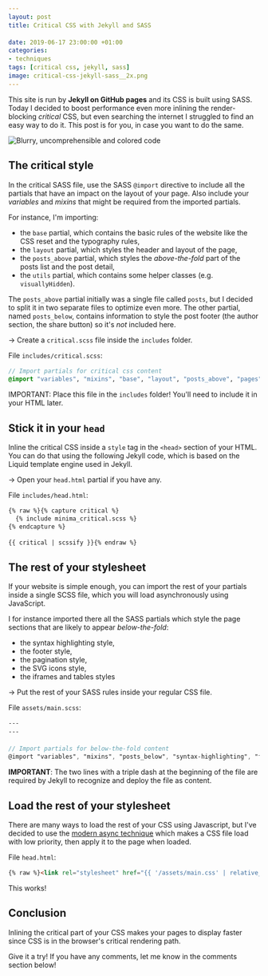 ```yaml
---
layout: post
title: Critical CSS with Jekyll and SASS

date: 2019-06-17 23:00:00 +01:00
categories:
- techniques
tags: [critical css, jekyll, sass]
image: critical-css-jekyll-sass__2x.png
---
```


This site is run by **Jekyll on GitHub pages** and its CSS is built using SASS. Today I decided to boost performance even more inlining the render-blocking _critical_ CSS, but even searching the internet I struggled to find an easy way to do it. This post is for you, in case you want to do the same.

<img alt="Blurry, uncomprehensible and colored code" src="/assets/post-images/critical-css-jekyll-sass__1x.png" srcset="/assets/post-images/critical-css-jekyll-sass__1x.png 1x, /assets/post-images/critical-css-jekyll-sass__2x.png 2x" class="post-image">

## The critical style

In the critical SASS file, use the SASS `@import` directive to include all the partials that have an impact on the layout of your page. Also include your _variables_ and _mixins_ that might be required from the imported partials.

For instance, I'm importing: 

- the `base` partial, which contains the basic rules of the website like the CSS reset and the typography rules,
- the `layout` partial, which styles the header and layout of the page, 
- the `posts_above` partial, which styles the _above-the-fold_ part of the posts list and the post detail, 
- the `utils` partial, which contains some helper classes (e.g. `visuallyHidden`).

The `posts_above` partial initially was a single file called `posts`, but I decided to split it in two separate files to optimize even more. The other partial, named `posts_below`, contains information to style the post footer (the author section, the share button) so it's _not_ included here.

&rarr; Create a `critical.scss` file inside the `includes` folder.

File `includes/critical.scss`:

```scss
// Import partials for critical css content
@import "variables", "mixins", "base", "layout", "posts_above", "pages", "utils";
```

IMPORTANT: Place this file in the `includes` folder! You'll need to include it in your HTML later.

## Stick it in your `head`

Inline the critical CSS inside a `style` tag in the `<head>` section of your HTML. You can do that using the following Jekyll code, which is based on the Liquid template engine used in Jekyll.

&rarr; Open your `head.html` partial if you have any.

File ``includes/head.html``:

```liquid
{% raw %}{% capture critical %}
  {% include minima_critical.scss %}
{% endcapture %}

{{ critical | scssify }}{% endraw %}
```

## The rest of your stylesheet

If your website is simple enough, you can import the rest of your partials inside a single SCSS file, which you will load asynchronously using JavaScript.

I for instance imported there all the SASS partials which style the page sections that are likely to appear _below-the-fold_: 

- the syntax highlighting style,
- the footer style,
- the pagination style, 
- the SVG icons style, 
- the iframes and tables styles

&rarr; Put the rest of your SASS rules inside your regular CSS file.

File `assets/main.scss`:

```scss
---
---

// Import partials for below-the-fold content
@import "variables", "mixins", "posts_below", "syntax-highlighting", "footer", "code", "pagination", "icons", "iframes", "tables";
```

**IMPORTANT**: The two lines with a triple dash at the beginning of the file are required by Jekyll to recognize and deploy the file as content.

## Load the rest of your stylesheet

There are many ways to load the rest of your CSS using Javascript, but I've decided to use the [modern async technique](https://www.filamentgroup.com/lab/async-css.html) which makes a CSS file load with low priority, then apply it to the page when loaded.

File `head.html`:

```html
{% raw %}<link rel="stylesheet" href="{{ '/assets/main.css' | relative_url }}" media="nope!" onload="this.media='all'">{% endraw %}
```

This works!

## Conclusion

Inlining the critical part of your CSS makes your pages to display faster since CSS is in the browser's critical rendering path.

Give it a try! If you have any comments, let me know in the comments section below!
